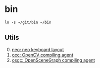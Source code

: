 # bin

```shell
ln -s ~/git/bin ~/bin
```

## Utils

0. [neo: neo keyboard layout](./neo)
0. [occ: OpenCV compiling agent](./occ)
0. [osgc: OpenSceneGraph compiling agent](./osgc)
